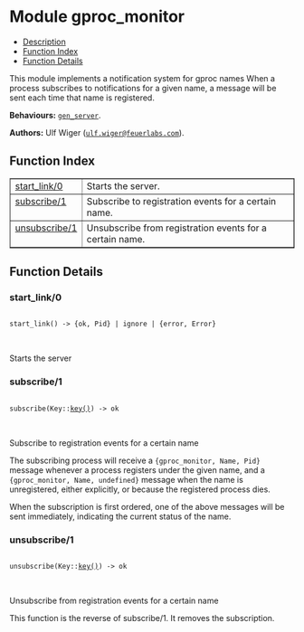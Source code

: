 

# Module gproc_monitor #
* [Description](#description)
* [Function Index](#index)
* [Function Details](#functions)

This module implements a notification system for gproc names
When a process subscribes to notifications for a given name, a message
will be sent each time that name is registered.

__Behaviours:__ [`gen_server`](gen_server.md).

__Authors:__ Ulf Wiger ([`ulf.wiger@feuerlabs.com`](mailto:ulf.wiger@feuerlabs.com)).

<a name="index"></a>

## Function Index ##


<table width="100%" border="1" cellspacing="0" cellpadding="2" summary="function index"><tr><td valign="top"><a href="#start_link-0">start_link/0</a></td><td>
Starts the server.</td></tr><tr><td valign="top"><a href="#subscribe-1">subscribe/1</a></td><td>
Subscribe to registration events for a certain name.</td></tr><tr><td valign="top"><a href="#unsubscribe-1">unsubscribe/1</a></td><td>
Unsubscribe from registration events for a certain name.</td></tr></table>


<a name="functions"></a>

## Function Details ##

<a name="start_link-0"></a>

### start_link/0 ###

<pre><code>
start_link() -&gt; {ok, Pid} | ignore | {error, Error}
</code></pre>
<br />

Starts the server

<a name="subscribe-1"></a>

### subscribe/1 ###

<pre><code>
subscribe(Key::<a href="#type-key">key()</a>) -&gt; ok
</code></pre>
<br />

Subscribe to registration events for a certain name

The subscribing process will receive a `{gproc_monitor, Name, Pid}` message
whenever a process registers under the given name, and a
`{gproc_monitor, Name, undefined}` message when the name is unregistered,
either explicitly, or because the registered process dies.

When the subscription is first ordered, one of the above messages will be
sent immediately, indicating the current status of the name.

<a name="unsubscribe-1"></a>

### unsubscribe/1 ###

<pre><code>
unsubscribe(Key::<a href="#type-key">key()</a>) -&gt; ok
</code></pre>
<br />

Unsubscribe from registration events for a certain name

This function is the reverse of subscribe/1. It removes the subscription.

